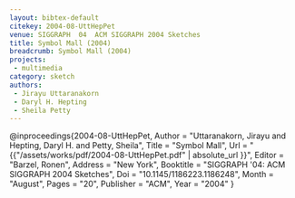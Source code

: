 ```yaml
---
layout: bibtex-default
citekey: 2004-08-UttHepPet
venue: SIGGRAPH  04  ACM SIGGRAPH 2004 Sketches
title: Symbol Mall (2004)
breadcrumb: Symbol Mall (2004)
projects:
 - multimedia
category: sketch
authors:
 - Jirayu Uttaranakorn 
 - Daryl H. Hepting 
 - Sheila Petty 
---
```

@inproceedings{2004-08-UttHepPet,
	Author =  "Uttaranakorn, Jirayu and Hepting, Daryl H. and Petty, Sheila",
	Title =  "Symbol Mall",
	Url = \"{{"/assets/works/pdf/2004-08-UttHepPet.pdf" | absolute_url }}\",
	Editor =  "Barzel, Ronen",
	Address =  "New York",
	Booktitle =  "SIGGRAPH '04: ACM SIGGRAPH 2004 Sketches",
	Doi =  "10.1145/1186223.1186248",
	Month =  "August",
	Pages =  "20",
	Publisher =  "ACM",
	Year =  "2004"
}

